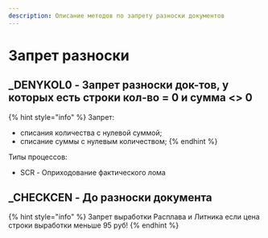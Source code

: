 ```yaml
---
description: Описание методов по запрету разноски документов
---
```


# Запрет разноски

## \_DENYKOL0 - Запрет разноски док-тов, у которых есть строки кол-во = 0 и сумма <> 0

{% hint style="info" %}
Запрет:

* списания количества с нулевой суммой;
* списание суммы с нулевым количеством;
{% endhint %}

Типы процессов:

* SCR - Оприходование фактического лома

## \_CHECKCEN - До разноски документа

{% hint style="info" %}
Запрет выработки Расплава и Литника если цена строки выработки меньше 95 руб!
{% endhint %}

